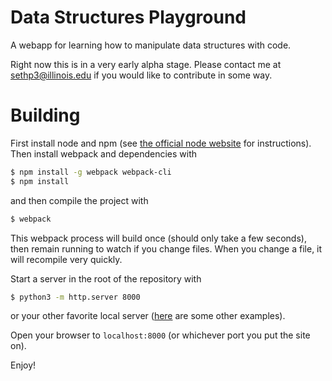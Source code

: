 # Data Structures Playground
A webapp for learning how to manipulate data structures with code. 

Right now this is in a very early alpha stage. Please contact me at
[sethp3@illinois.edu](mailto:sethp3@illinois.edu) if you would like to
contribute in some way. 

# Building 
First install node and npm (see [the official node
website](https://nodejs.org/en/) for instructions). Then install webpack 
and dependencies with  

```sh
$ npm install -g webpack webpack-cli
$ npm install
```

and then compile the project with 

```sh
$ webpack
```
This webpack process will build once (should only take a few seconds), 
then remain running to watch if you change files. When you change a file, 
it will recompile very quickly. 

Start a server in the root of the repository with 

```sh
$ python3 -m http.server 8000
```
or your other favorite local server
([here](https://gist.github.com/willurd/5720255) are some other examples).

Open your browser to `localhost:8000` (or whichever port you put the site on). 

Enjoy!

